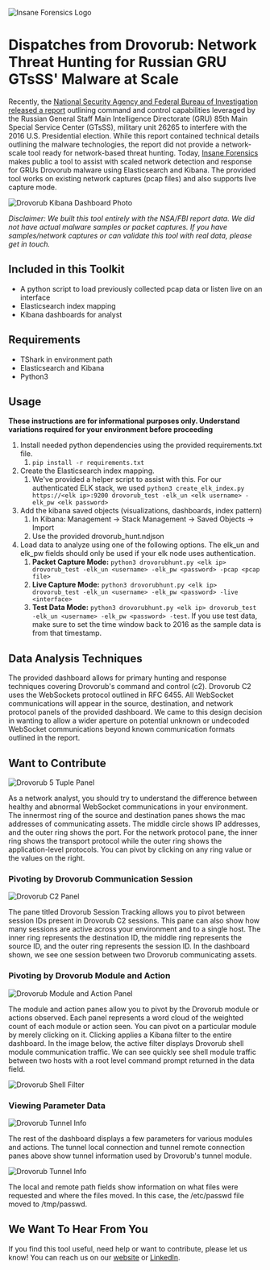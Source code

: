 ![Insane Forensics Logo](/images/iflogosmall.png)
# Dispatches from Drovorub: Network Threat Hunting for Russian GRU GTsSS' Malware at Scale
Recently, the [National Security Agency and Federal Bureau of Investigation released a report](https://media.defense.gov/2020/Aug/13/2002476465/-1/-1/0/CSA_DROVORUB_RUSSIAN_GRU_MALWARE_AUG_2020.PDF) outlining command and control capabilities leveraged by the Russian General Staff Main Intelligence Directorate (GRU) 85th Main Special Service Center (GTsSS), military unit 26265 to interfere with the 2016 U.S. Presidential election. While this report contained technical details outlining the malware technologies, the report did not provide a network-scale tool ready for network-based threat hunting. Today, [Insane Forensics](https://insaneforensics.com/) makes public a tool to assist with scaled network detection and response for GRUs Drovorub malware using Elasticsearch and Kibana. The provided tool works on existing network captures (pcap files) and also supports live capture mode.

![Drovorub Kibana Dashboard Photo](/images/dashboard_screenshot.png)

_Disclaimer: We built this tool entirely with the NSA/FBI report data. We did not have actual malware samples or packet captures. If you have samples/network captures or can validate this tool with real data, please get in touch._

## Included in this Toolkit
* A python script to load previously collected pcap data or listen live on an interface
* Elasticsearch index mapping
* Kibana dashboards for analyst

## Requirements
* TShark in environment path
* Elasticsearch and Kibana
* Python3

## Usage
**These instructions are for informational purposes only. Understand variations required for your environment before proceeding**
1. Install needed python dependencies using the provided requirements.txt file.
   1. `pip install -r requirements.txt`
2. Create the Elasticsearch index mapping.
   1. We've provided a helper script to assist with this. For our authenticated ELK stack, we used `python3 create_elk_index.py https://<elk ip>:9200 drovorub_test -elk_un <elk username> -elk_pw <elk password>`
3. Add the kibana saved objects (visualizations, dashboards, index pattern)
   1. In Kibana: Management -> Stack Management -> Saved Objects -> Import
   2. Use the provided drovorub_hunt.ndjson
4. Load data to analyze using one of the following options. The elk_un and elk_pw fields should only be used if your elk node uses authentication.
   1. **Packet Capture Mode:** `python3 drovorubhunt.py <elk ip> drovorub_test -elk_un <username> -elk_pw <password> -pcap <pcap file>` 
   2. **Live Capture Mode:** `python3 drovorubhunt.py <elk ip> drovorub_test -elk_un <username> -elk_pw <password> -live <interface>` 
   3. **Test Data Mode:** `python3 drovorubhunt.py <elk ip> drovorub_test -elk_un <username> -elk_pw <password> -test`. If you use test data, make sure to set the time window back to 2016 as the sample data is from that timestamp.

## Data Analysis Techniques
The provided dashboard allows for primary hunting and response techniques covering Drovorub's command and control (c2). Drovorub C2 uses the WebSockets protocol outlined in RFC 6455. All WebSocket communications will appear in the source, destination, and network protocol panels of the provided dashboard. We came to this design decision in wanting to allow a wider aperture on potential unknown or undecoded WebSocket communications beyond known communication formats outlined in the report. 

## Want to Contribute

![Drovorub 5 Tuple Panel](/images/drovorub_5tuple_pane.png)

As a network analyst, you should try to understand the difference between healthy and abnormal WebSocket communications in your environment. The innermost ring of the source and destination panes shows the mac addresses of communicating assets. The middle circle shows IP addresses, and the outer ring shows the port. For the network protocol pane, the inner ring shows the transport protocol while the outer ring shows the application-level protocols. You can pivot by clicking on any ring value or the values on the right.

### Pivoting by Drovorub Communication Session
![Drovorub C2 Panel](/images/drovorub_session_tracking_pane.png)

The pane titled Drovorub Session Tracking allows you to pivot between session IDs present in Drovorub C2 sessions. This pane can also show how many sessions are active across your environment and to a single host. The inner ring represents the destination ID, the middle ring represents the source ID, and the outer ring represents the session ID. In the dashboard shown, we see one session between two Drovorub communicating assets.

### Pivoting by Drovorub Module and Action

![Drovorub Module and Action Panel](/images/drovorub_module_action_pane.png)

The module and action panes allow you to pivot by the Drovorub module or actions observed. Each panel represents a word cloud of the weighted count of each module or action seen. You can pivot on a particular module by merely clicking on it. Clicking applies a Kibana filter to the entire dashboard. In the image below, the active filter displays Drovorub shell module communication traffic. We can see quickly see shell module traffic between two hosts with a root level command prompt returned in the data field.

![Drovorub Shell Filter](/images/drovorub_shell_filter.png)

### Viewing Parameter Data

![Drovorub Tunnel Info](/images/drovorub_tunnel.png)

The rest of the dashboard displays a few parameters for various modules and actions. The tunnel local connection and tunnel remote connection panes above show tunnel information used by Drovorub's tunnel module.

![Drovorub Tunnel Info](/images/drovorub_file_transfer.png)

The local and remote path fields show information on what files were requested and where the files moved. In this case, the /etc/passwd file moved to /tmp/passwd.

## We Want To Hear From You
If you find this tool useful, need help or want to contribute, please let us know! You can reach us on our [website](https://insaneforensics.com) or [LinkedIn](https://www.linkedin.com/company/insane-forensics/).
